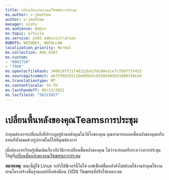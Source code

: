 ```yaml
---
title: เปลี่ยนพื้นหลังของคุณTeamsการประชุม
ms.author: v-jmathew
author: v-jmathew
manager: scotv
ms.audience: Admin
ms.topic: article
ms.service: o365-administration
ROBOTS: NOINDEX, NOFOLLOW
localization_priority: Normal
ms.collection: Adm_O365
ms.custom:
- "9001720"
- "7948"
ms.openlocfilehash: 340b197f21f48122ba1fdc60e1ce7cfb0f75f432
ms.sourcegitcommit: ab75f66355116e995b3cb5505465b31989339e28
ms.translationtype: MT
ms.contentlocale: th-TH
ms.lasthandoff: 08/13/2021
ms.locfileid: "58315857"
---
```

# <a name="change-your-background-for-a-teams-meeting"></a>เปลี่ยนพื้นหลังของคุณTeamsการประชุม

ถ้าคุณต้องการเปลี่ยนสิ่งที่ปรากฏอยู่ด้านหลังคุณในวิดีโอของคุณ คุณสามารถเบลอพื้นหลังของคุณหรือแทนที่ทั้งหมดด้วยรูปภาพใดก็ได้ที่คุณต้องการ

เมื่อต้องการเรียนรู้เพิ่มเติมเกี่ยวกับวิธีการเปลี่ยนพื้นหลังของคุณ ไม่ว่าจะก่อนหรือระหว่างการประชุม ให้ดูที่[เปลี่ยนพื้นหลังของคุณTeamsการประชุม](https://support.microsoft.com/office/change-your-background-for-a-teams-meeting-f77a2381-443a-499d-825e-509a140f4780)

**หมายเหตุ**: ขณะนี้ผู้ใช้ Linux จะยังใช้ฟีเจอร์นี้ไม่ได้ เอฟเฟ็กต์พื้นหลังยังไม่พร้อมใช้งานถ้าคุณใช้งานผ่านโครงสร้างพื้นฐานเดสก์ท็อปเสมือน (VDI) Teamsที่ปรับให้เหมาะสม

